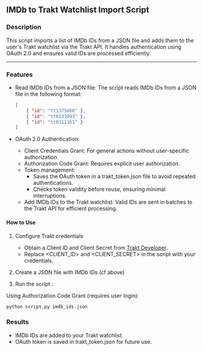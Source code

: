 ## IMDb to Trakt Watchlist Import Script
### Description

This script imports a list of IMDb IDs from a JSON file and adds them to the user's Trakt watchlist via the Trakt API. It handles authentication using OAuth 2.0 and ensures valid IDs are processed efficiently.

---

### Features

- Read IMDb IDs from a JSON file:
    The script reads IMDb IDs from a JSON file in the following format:
    ```json
    [
        { "id": "tt1375666" },
        { "id": "tt0133093" },
        { "id": "tt0111161" }
    ]
    ```

- OAuth 2.0 Authentication:
    - Client Credentials Grant: For general actions without user-specific authorization.
    - Authorization Code Grant: Requires explicit user authorization.
    - Token management:
        - Saves the OAuth token in a trakt_token.json file to avoid repeated authentications.
        - Checks token validity before reuse, ensuring minimal interruptions.
    - Add IMDb IDs to the Trakt watchlist:
        Valid IDs are sent in batches to the Trakt API for efficient processing.

#### How to Use
1. Configure Trakt credentials

    - Obtain a Client ID and Client Secret from [Trakt Developer](https://trakt.tv/oauth/applications).
    - Replace <CLIENT_ID> and <CLIENT_SECRET> in the script with your credentials.

2. Create a JSON file with IMDb IDs (cf above)
3. Run the script :

Using Authorization Code Grant (requires user login):
```bash
python script.py imdb_ids.json
```
<!-- 
Using Client Credentials Grant (no user login required):
```bash
python script.py imdb_ids.json --auth-method client_credentials
```
-->
### Results
- IMDb IDs are added to your Trakt watchlist.
- OAuth token is saved in trakt_token.json for future use.
